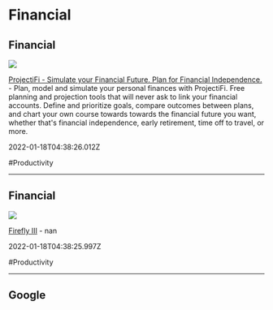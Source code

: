 # Financial

## Financial

![](https://projectionlab.com/images/opengraph/home.png)

[ProjectiFi - Simulate your Financial Future. Plan for Financial Independence.](https://projectifi.io) - Plan, model and simulate your personal finances with ProjectiFi. Free planning and projection tools that will never ask to link your financial accounts. Define and prioritize goals, compare outcomes between plans, and chart your own course towards towards the financial future you want, whether that's financial independence, early retirement, time off to travel, or more.

2022-01-18T04:38:26.012Z

#Productivity

---

## Financial

![](https://www.firefly-iii.org/assets/logo/wall.png)

[Firefly III](https://www.firefly-iii.org) - nan

2022-01-18T04:38:25.997Z

#Productivity

---

## Google
